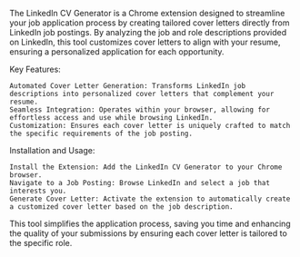 The LinkedIn CV Generator is a Chrome extension designed to streamline your job application process by creating tailored cover letters directly from LinkedIn job postings. By analyzing the job and role descriptions provided on LinkedIn, this tool customizes cover letters to align with your resume, ensuring a personalized application for each opportunity.

Key Features:

    Automated Cover Letter Generation: Transforms LinkedIn job descriptions into personalized cover letters that complement your resume.
    Seamless Integration: Operates within your browser, allowing for effortless access and use while browsing LinkedIn.
    Customization: Ensures each cover letter is uniquely crafted to match the specific requirements of the job posting.

Installation and Usage:

    Install the Extension: Add the LinkedIn CV Generator to your Chrome browser.
    Navigate to a Job Posting: Browse LinkedIn and select a job that interests you.
    Generate Cover Letter: Activate the extension to automatically create a customized cover letter based on the job description.

This tool simplifies the application process, saving you time and enhancing the quality of your submissions by ensuring each cover letter is tailored to the specific role.

